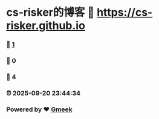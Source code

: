 # cs-risker的博客 :link: https://cs-risker.github.io 
### :page_facing_up: [1](https://cs-risker.github.io/tag.html) 
### :speech_balloon: 0 
### :hibiscus: 4 
### :alarm_clock: 2025-09-20 23:44:34 
### Powered by :heart: [Gmeek](https://github.com/Meekdai/Gmeek)
